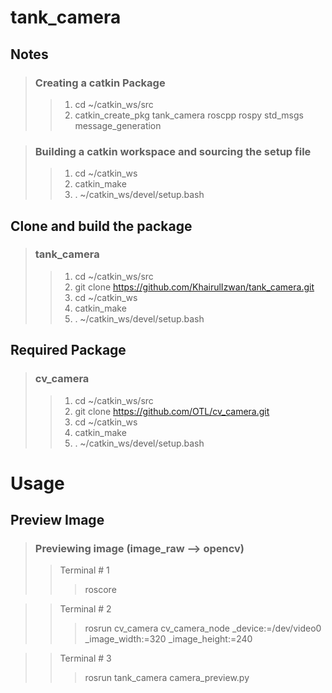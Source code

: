 # tank_camera

## Notes
> ### Creating a catkin Package
>> 1. cd ~/catkin_ws/src
>> 2. catkin_create_pkg tank_camera roscpp rospy std_msgs message_generation


> ### Building a catkin workspace and sourcing the setup file
>> 1. cd ~/catkin_ws
>> 2. catkin_make
>> 3. . ~/catkin_ws/devel/setup.bash

## Clone and build the package
> ### tank_camera
>> 1. cd ~/catkin_ws/src
>> 2. git clone https://github.com/KhairulIzwan/tank_camera.git
>> 3. cd ~/catkin_ws
>> 4. catkin_make
>> 5. . ~/catkin_ws/devel/setup.bash

## Required Package
> ### cv_camera
>> 1. cd ~/catkin_ws/src
>> 2. git clone https://github.com/OTL/cv_camera.git
>> 3. cd ~/catkin_ws
>> 4. catkin_make
>> 5. . ~/catkin_ws/devel/setup.bash

# Usage

## Preview Image
> ### Previewing image (image_raw --> opencv)
>> Terminal # 1
>>> roscore

>> Terminal # 2
>>> rosrun cv_camera cv_camera_node _device:=/dev/video0 _image_width:=320 _image_height:=240

>> Terminal # 3
>>> rosrun tank_camera camera_preview.py
